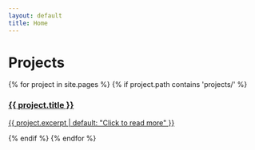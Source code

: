 ```yaml
---
layout: default
title: Home
---
```


# Projects

<div class="grid-4">
{% for project in site.pages %}
  {% if project.path contains 'projects/' %}
  <div class="card">
    <a href="{{ site.baseurl }}{{ project.url }}">
      <h3>{{ project.title }}</h3>
      <p>{{ project.excerpt | default: "Click to read more" }}</p>
    </a>
  </div>
  {% endif %}
{% endfor %}
</div>
